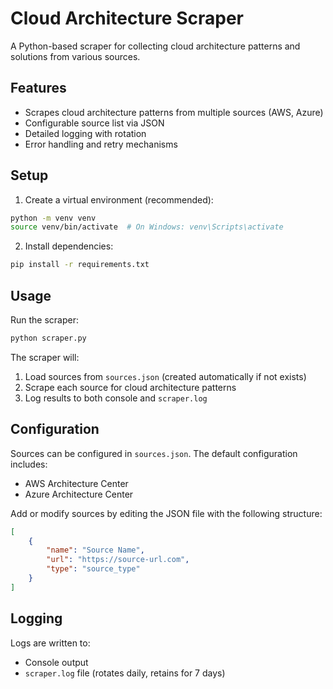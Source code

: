 # Cloud Architecture Scraper

A Python-based scraper for collecting cloud architecture patterns and solutions from various sources.

## Features

- Scrapes cloud architecture patterns from multiple sources (AWS, Azure)
- Configurable source list via JSON
- Detailed logging with rotation
- Error handling and retry mechanisms

## Setup

1. Create a virtual environment (recommended):
```bash
python -m venv venv
source venv/bin/activate  # On Windows: venv\Scripts\activate
```

2. Install dependencies:
```bash
pip install -r requirements.txt
```

## Usage

Run the scraper:
```bash
python scraper.py
```

The scraper will:
1. Load sources from `sources.json` (created automatically if not exists)
2. Scrape each source for cloud architecture patterns
3. Log results to both console and `scraper.log`

## Configuration

Sources can be configured in `sources.json`. The default configuration includes:
- AWS Architecture Center
- Azure Architecture Center

Add or modify sources by editing the JSON file with the following structure:
```json
[
    {
        "name": "Source Name",
        "url": "https://source-url.com",
        "type": "source_type"
    }
]
```

## Logging

Logs are written to:
- Console output
- `scraper.log` file (rotates daily, retains for 7 days)